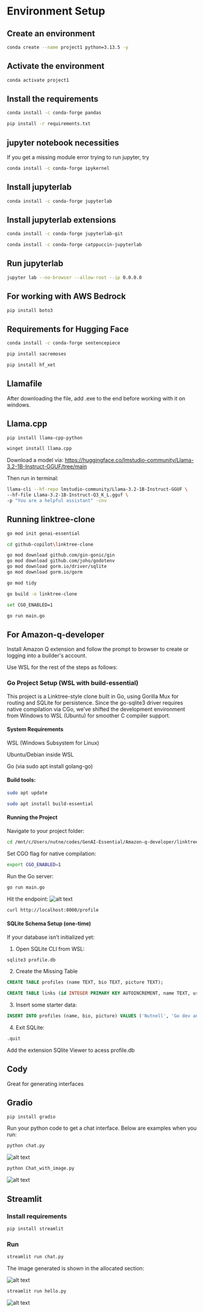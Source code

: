 # Environment Setup

## Create an environment

```bash
conda create --name project1 python=3.13.5 -y
```

## Activate the environment

```bash
conda activate project1
```

## Install the requirements

```bash
conda install -c conda-forge pandas
```

```bash
pip install -r requirements.txt
```

## jupyter notebook necessities

If you get a missing module error trying to run jupyter, try 
```bash
conda install -c conda-forge ipykernel
```

## Install jupyterlab

```bash
conda install -c conda-forge jupyterlab
```

## Install jupyterlab extensions

```bash
conda install -c conda-forge jupyterlab-git
```

```bash
conda install -c conda-forge catppuccin-jupyterlab
```

## Run jupyterlab

```bash
jupyter lab --no-browser --allow-root --ip 0.0.0.0
```

## For working with AWS Bedrock

```bash
pip install boto3
```

## Requirements for Hugging Face

```bash
conda install -c conda-forge sentencepiece
```

```bash
pip install sacremoses
```

```bash
pip install hf_xet
```

## Llamafile
After downloading the file, add .exe to the end before working with it on windows.

## Llama.cpp

```bash
pip install llama-cpp-python
```

```bash
winget install llama.cpp
```

Download a model via:
https://huggingface.co/lmstudio-community/Llama-3.2-1B-Instruct-GGUF/tree/main

Then run in terminal:

```bash
llama-cli --hf-repo lmstudio-community/Llama-3.2-1B-Instruct-GGUF \
--hf-file Llama-3.2-1B-Instruct-Q3_K_L.gguf \
-p "You are a helpful assistant" -cnv
```

## Running linktree-clone

```bash
go mod init genai-essential
```

```bash
cd github-copilot\linktree-clone
```

```bash
go mod download github.com/gin-gonic/gin
go mod download github.com/joho/godotenv
go mod download gorm.io/driver/sqlite
go mod download gorm.io/gorm
```

```bash
go mod tidy
```

```bash
go build -o linktree-clone
```

```bash
set CGO_ENABLED=1
```

```bash
go run main.go
```

## For Amazon-q-developer 

 Install Amazon Q extension and follow the prompt to browser to create or logging into a builder's account.

Use WSL for the rest of the steps as follows:

### Go Project Setup (WSL with build-essential)

This project is a Linktree-style clone built in Go, using Gorilla Mux for routing and SQLite for persistence. Since the go-sqlite3 driver requires native compilation via CGo, we’ve shifted the development environment from Windows to WSL (Ubuntu) for smoother C compiler support.

#### System Requirements
WSL (Windows Subsystem for Linux)

Ubuntu/Debian inside WSL

Go (via sudo apt install golang-go)

#### Build tools:

```bash
sudo apt update
```

```bash
sudo apt install build-essential
```


#### Running the Project

Navigate to your project folder:

```bash
cd /mnt/c/Users/nutne/codes/GenAI-Essential/Amazon-q-developer/linktree-clone
```

Set CGO flag for native compilation:

```bash
export CGO_ENABLED=1
```

Run the Go server:

```bash
go run main.go
```

Hit the endpoint:
![alt text](<localhost_8000_profile - Google Chrome 28_07_2025 21_54_05.png>)

```bash
curl http://localhost:8000/profile
```

#### SQLite Schema Setup (one-time)

If your database isn’t initialized yet:

1. Open SQLite CLI from WSL:

```bash
sqlite3 profile.db
```

2. Create the Missing Table
```sql
CREATE TABLE profiles (name TEXT, bio TEXT, picture TEXT);
```

```sql
CREATE TABLE links (id INTEGER PRIMARY KEY AUTOINCREMENT, name TEXT, url TEXT);
```

3. Insert some starter data:
```sql
INSERT INTO profiles (name, bio, picture) VALUES ('Nutnell', 'Go dev and AI wrangler', 'profile.jpg');
``` 

4. Exit SQLite:

```sql
.quit
```
Add the extension SQlite Viewer to acess profile.db

## Cody 
Great for generating interfaces

## Gradio

```bash
pip install gradio
```

Run your python code to get a chat interface. Below are examples when you run:
 ```bash
 python chat.py
 ```

 ![alt text](<OpenAI Chatbot - Google Chrome 29_07_2025 10_28_04.png>)

 ```bash
 python Chat_with_image.py
 ```

![alt text](<Gradio - Google Chrome 29_07_2025 11_45_29.png>)

## Streamlit

### Install requirements

```bash
pip install streamlit
```

### Run 

```bash
streamlit run chat.py
```

The image generated is shown in the allocated section:

![alt text](<Streamlit - Google Chrome 29_07_2025 12_27_19.png>)

```bash
streamlit run hello.py
```

![alt text](<Streamlit - Google Chrome 29_07_2025 12_23_20.png>)